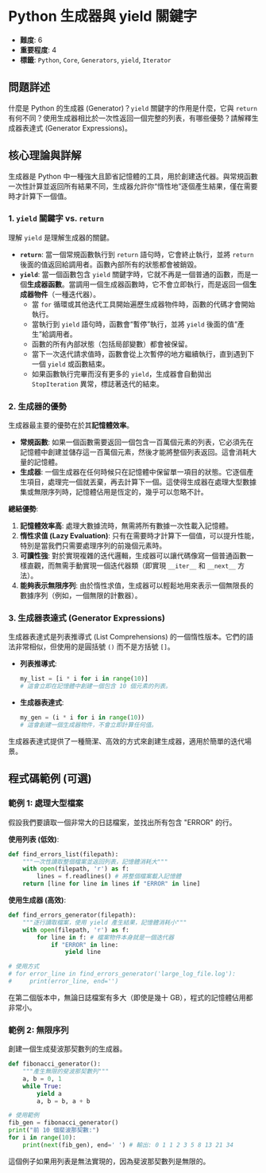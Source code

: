 # Python 生成器與 yield 關鍵字

- **難度**: 6
- **重要程度**: 4
- **標籤**: `Python`, `Core`, `Generators`, `yield`, `Iterator`

## 問題詳述

什麼是 Python 的生成器 (Generator)？`yield` 關鍵字的作用是什麼，它與 `return` 有何不同？使用生成器相比於一次性返回一個完整的列表，有哪些優勢？請解釋生成器表達式 (Generator Expressions)。

## 核心理論與詳解

生成器是 Python 中一種強大且節省記憶體的工具，用於創建迭代器。與常規函數一次性計算並返回所有結果不同，生成器允許你“惰性地”逐個產生結果，僅在需要時才計算下一個值。

### 1. `yield` 關鍵字 vs. `return`

理解 `yield` 是理解生成器的關鍵。

- **`return`**: 當一個常規函數執行到 `return` 語句時，它會終止執行，並將 `return` 後面的值返回給調用者。函數內部所有的狀態都會被銷毀。
- **`yield`**: 當一個函數包含 `yield` 關鍵字時，它就不再是一個普通的函數，而是一個**生成器函數**。當調用一個生成器函數時，它不會立即執行，而是返回一個**生成器物件**（一種迭代器）。
  - 當 `for` 循環或其他迭代工具開始遍歷生成器物件時，函數的代碼才會開始執行。
  - 當執行到 `yield` 語句時，函數會“暫停”執行，並將 `yield` 後面的值“產生”給調用者。
  - 函數的所有內部狀態（包括局部變數）都會被保留。
  - 當下一次迭代請求值時，函數會從上次暫停的地方繼續執行，直到遇到下一個 `yield` 或函數結束。
  - 如果函數執行完畢而沒有更多的 `yield`，生成器會自動拋出 `StopIteration` 異常，標誌著迭代的結束。

### 2. 生成器的優勢

生成器最主要的優勢在於其**記憶體效率**。

- **常規函數**: 如果一個函數需要返回一個包含一百萬個元素的列表，它必須先在記憶體中創建並儲存這一百萬個元素，然後才能將整個列表返回。這會消耗大量的記憶體。
- **生成器**: 一個生成器在任何時候只在記憶體中保留單一項目的狀態。它逐個產生項目，處理完一個就丟棄，再去計算下一個。這使得生成器在處理大型數據集或無限序列時，記憶體佔用是恆定的，幾乎可以忽略不計。

**總結優勢**:
1.  **記憶體效率高**: 處理大數據流時，無需將所有數據一次性載入記憶體。
2.  **惰性求值 (Lazy Evaluation)**: 只有在需要時才計算下一個值，可以提升性能，特別是當我們只需要處理序列的前幾個元素時。
3.  **可讀性強**: 對於實現複雜的迭代邏輯，生成器可以讓代碼像寫一個普通函數一樣直觀，而無需手動實現一個迭代器類（即實現 `__iter__` 和 `__next__` 方法）。
4.  **能夠表示無限序列**: 由於惰性求值，生成器可以輕鬆地用來表示一個無限長的數據序列（例如，一個無限的計數器）。

### 3. 生成器表達式 (Generator Expressions)

生成器表達式是列表推導式 (List Comprehensions) 的一個惰性版本。它們的語法非常相似，但使用的是圓括號 `()` 而不是方括號 `[]`。

- **列表推導式**:
  ```python
  my_list = [i * i for i in range(10)] 
  # 這會立即在記憶體中創建一個包含 10 個元素的列表。
  ```
- **生成器表達式**:
  ```python
  my_gen = (i * i for i in range(10))
  # 這會創建一個生成器物件，不會立即計算任何值。
  ```

生成器表達式提供了一種簡潔、高效的方式來創建生成器，適用於簡單的迭代場景。

## 程式碼範例 (可選)

### 範例 1: 處理大型檔案

假設我們要讀取一個非常大的日誌檔案，並找出所有包含 "ERROR" 的行。

**使用列表 (低效)**:
```python
def find_errors_list(filepath):
    """一次性讀取整個檔案並返回列表，記憶體消耗大"""
    with open(filepath, 'r') as f:
        lines = f.readlines() # 將整個檔案載入記憶體
    return [line for line in lines if "ERROR" in line]
```

**使用生成器 (高效)**:
```python
def find_errors_generator(filepath):
    """逐行讀取檔案，使用 yield 產生結果，記憶體消耗小"""
    with open(filepath, 'r') as f:
        for line in f: # 檔案物件本身就是一個迭代器
            if "ERROR" in line:
                yield line

# 使用方式
# for error_line in find_errors_generator('large_log_file.log'):
#     print(error_line, end='')
```
在第二個版本中，無論日誌檔案有多大（即使是幾十 GB），程式的記憶體佔用都非常小。

### 範例 2: 無限序列

創建一個生成斐波那契數列的生成器。
```python
def fibonacci_generator():
    """產生無限的斐波那契數列"""
    a, b = 0, 1
    while True:
        yield a
        a, b = b, a + b

# 使用範例
fib_gen = fibonacci_generator()
print("前 10 個斐波那契數:")
for i in range(10):
    print(next(fib_gen), end=' ') # 輸出: 0 1 1 2 3 5 8 13 21 34 
```
這個例子如果用列表是無法實現的，因為斐波那契數列是無限的。
